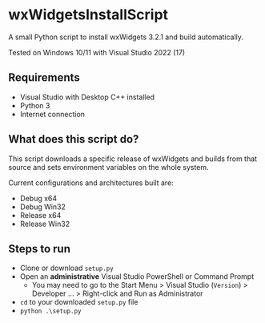 # wxWidgetsInstallScript

A small Python script to install wxWidgets 3.2.1 and build automatically.

Tested on Windows 10/11 with Visual Studio 2022 (17)

## Requirements

- Visual Studio with Desktop C++ installed
- Python 3
- Internet connection

## What does this script do?

This script downloads a specific release of wxWidgets and builds from that source and sets environment variables on the whole system.

Current configurations and architectures built are:

- Debug x64
- Debug Win32
- Release x64
- Release Win32

## Steps to run

- Clone or download `setup.py`
- Open an **administrative** Visual Studio PowerShell or Command Prompt
  - You may need to go to the Start Menu > Visual Studio (`Version`) > Developer ... > Right-click and Run as Administrator
- `cd` to your downloaded `setup.py` file
- `python .\setup.py`
